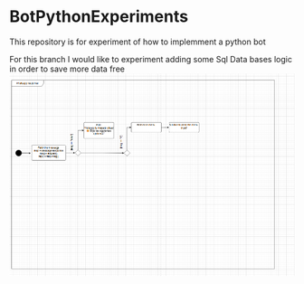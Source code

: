 # BotPythonExperiments
This repository is for experiment of how to implemment a python bot 


For this branch I would like to experiment adding some Sql Data bases logic in order to save more data free
![alt text](image.png)
